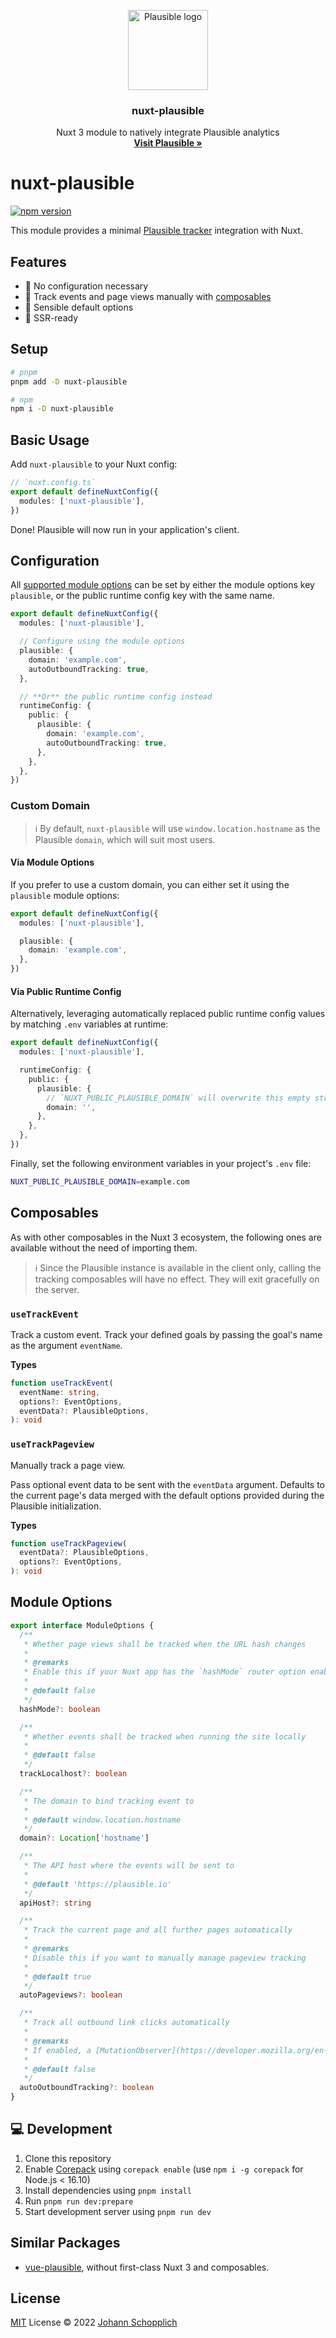 <p align="center">
  <a href="https://plausible.io/">
    <img src="./.github/plausible-logo.svg" alt="Plausible logo" width="128" height="128">
  </a>
</p>

<h3 align="center">nuxt-plausible</h3>

<p align="center">
  Nuxt 3 module to natively integrate Plausible analytics
  <br>
  <a href="https://plausible.io/"><strong>Visit Plausible »</strong></a>
</p>

# nuxt-plausible

[![npm version](https://img.shields.io/npm/v/nuxt-plausible?color=a1b858&label=)](https://www.npmjs.com/package/nuxt-plausible)

This module provides a minimal [Plausible tracker](https://github.com/plausible/plausible-tracker) integration with Nuxt.

## Features

- 🌻 No configuration necessary
- 📯 Track events and page views manually with [composables](#composables)
- 🧺 Sensible default options
- 🦾 SSR-ready

## Setup

```bash
# pnpm
pnpm add -D nuxt-plausible

# npm
npm i -D nuxt-plausible
```

## Basic Usage

Add `nuxt-plausible` to your Nuxt config:

```ts
// `nuxt.config.ts`
export default defineNuxtConfig({
  modules: ['nuxt-plausible'],
})
```

Done! Plausible will now run in your application's client.

## Configuration

All [supported module options](#module-options) can be set by either the module options key `plausible`, or the public runtime config key with the same name.

```ts
export default defineNuxtConfig({
  modules: ['nuxt-plausible'],

  // Configure using the module options
  plausible: {
    domain: 'example.com',
    autoOutboundTracking: true,
  },

  // **Or** the public runtime config instead
  runtimeConfig: {
    public: {
      plausible: {
        domain: 'example.com',
        autoOutboundTracking: true,
      },
    },
  },
})
```

### Custom Domain

> ℹ️ By default, `nuxt-plausible` will use `window.location.hostname` as the Plausible `domain`, which will suit most users.

#### Via Module Options

If you prefer to use a custom domain, you can either set it using the `plausible` module options:

```ts
export default defineNuxtConfig({
  modules: ['nuxt-plausible'],

  plausible: {
    domain: 'example.com',
  },
})
```

#### Via Public Runtime Config

Alternatively, leveraging automatically replaced public runtime config values by matching `.env` variables at runtime:

```ts
export default defineNuxtConfig({
  modules: ['nuxt-plausible'],

  runtimeConfig: {
    public: {
      plausible: {
        // `NUXT_PUBLIC_PLAUSIBLE_DOMAIN` will overwrite this empty string
        domain: '',
      },
    },
  },
})
```

Finally, set the following environment variables in your project's `.env` file:

```bash
NUXT_PUBLIC_PLAUSIBLE_DOMAIN=example.com
```

## Composables

As with other composables in the Nuxt 3 ecosystem, the following ones are available without the need of importing them.

> ℹ️ Since the Plausible instance is available in the client only, calling the tracking composables will have no effect. They will exit gracefully on the server.

### `useTrackEvent`

Track a custom event. Track your defined goals by passing the goal's name as the argument `eventName`.

**Types**

```ts
function useTrackEvent(
  eventName: string,
  options?: EventOptions,
  eventData?: PlausibleOptions,
): void
```

### `useTrackPageview`

Manually track a page view.

Pass optional event data to be sent with the `eventData` argument. Defaults to the current page's data merged with the default options provided during the Plausible initialization.

**Types**

```ts
function useTrackPageview(
  eventData?: PlausibleOptions,
  options?: EventOptions,
): void
```

## Module Options

```ts
export interface ModuleOptions {
  /**
   * Whether page views shall be tracked when the URL hash changes
   *
   * @remarks
   * Enable this if your Nuxt app has the `hashMode` router option enabled
   *
   * @default false
   */
  hashMode?: boolean

  /**
   * Whether events shall be tracked when running the site locally
   *
   * @default false
   */
  trackLocalhost?: boolean

  /**
   * The domain to bind tracking event to
   *
   * @default window.location.hostname
   */
  domain?: Location['hostname']

  /**
   * The API host where the events will be sent to
   *
   * @default 'https://plausible.io'
   */
  apiHost?: string

  /**
   * Track the current page and all further pages automatically
   *
   * @remarks
   * Disable this if you want to manually manage pageview tracking
   *
   * @default true
   */
  autoPageviews?: boolean

  /**
   * Track all outbound link clicks automatically
   *
   * @remarks
   * If enabled, a [MutationObserver](https://developer.mozilla.org/en-US/docs/Web/API/MutationObserver) automagically detects link nodes throughout the application and binds `click` events to them
   *
   * @default false
   */
  autoOutboundTracking?: boolean
}
```

## 💻 Development

1. Clone this repository
2. Enable [Corepack](https://github.com/nodejs/corepack) using `corepack enable` (use `npm i -g corepack` for Node.js < 16.10)
3. Install dependencies using `pnpm install`
4. Run `pnpm run dev:prepare`
5. Start development server using `pnpm run dev`

## Similar Packages

- [vue-plausible](https://github.com/moritzsternemann/vue-plausible), without first-class Nuxt 3 and composables.

## License

[MIT](./LICENSE) License © 2022 [Johann Schopplich](https://github.com/johannschopplich)

